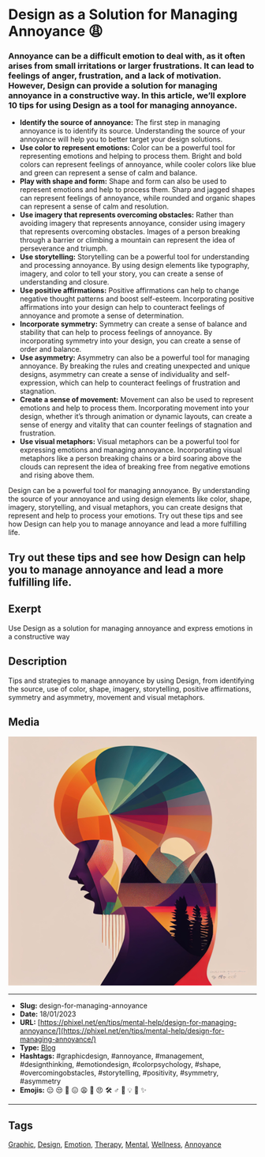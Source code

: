 # Design as a Solution for Managing Annoyance 😩
### Annoyance can be a difficult emotion to deal with, as it often arises from small irritations or larger frustrations. It can lead to feelings of anger, frustration, and a lack of motivation. However, Design can provide a solution for managing annoyance in a constructive way. In this article, we’ll explore 10 tips for using Design as a tool for managing annoyance.

- **Identify the source of annoyance:** The first step in managing annoyance is to identify its source. Understanding the source of your annoyance will help you to better target your design solutions.
- **Use color to represent emotions:** Color can be a powerful tool for representing emotions and helping to process them. Bright and bold colors can represent feelings of annoyance, while cooler colors like blue and green can represent a sense of calm and balance.
- **Play with shape and form:** Shape and form can also be used to represent emotions and help to process them. Sharp and jagged shapes can represent feelings of annoyance, while rounded and organic shapes can represent a sense of calm and resolution.
- **Use imagery that represents overcoming obstacles:** Rather than avoiding imagery that represents annoyance, consider using imagery that represents overcoming obstacles. Images of a person breaking through a barrier or climbing a mountain can represent the idea of perseverance and triumph.
- **Use storytelling:** Storytelling can be a powerful tool for understanding and processing annoyance. By using design elements like typography, imagery, and color to tell your story, you can create a sense of understanding and closure.
- **Use positive affirmations:** Positive affirmations can help to change negative thought patterns and boost self-esteem. Incorporating positive affirmations into your design can help to counteract feelings of annoyance and promote a sense of determination.
- **Incorporate symmetry:** Symmetry can create a sense of balance and stability that can help to process feelings of annoyance. By incorporating symmetry into your design, you can create a sense of order and balance.
- **Use asymmetry:** Asymmetry can also be a powerful tool for managing annoyance. By breaking the rules and creating unexpected and unique designs, asymmetry can create a sense of individuality and self-expression, which can help to counteract feelings of frustration and stagnation.
- **Create a sense of movement:** Movement can also be used to represent emotions and help to process them. Incorporating movement into your design, whether it’s through animation or dynamic layouts, can create a sense of energy and vitality that can counter feelings of stagnation and frustration.
- **Use visual metaphors:** Visual metaphors can be a powerful tool for expressing emotions and managing annoyance. Incorporating visual metaphors like a person breaking chains or a bird soaring above the clouds can represent the idea of breaking free from negative emotions and rising above them.

Design can be a powerful tool for managing annoyance. By understanding the source of your annoyance and using design elements like color, shape, imagery, storytelling, and visual metaphors, you can create designs that represent and help to process your emotions. Try out these tips and see how Design can help you to manage annoyance and lead a more fulfilling life.

Try out these tips and see how Design can help you to manage annoyance and lead a more fulfilling life.
------------
## Exerpt
Use Design as a solution for managing annoyance and express emotions in a constructive way
## Description
Tips and strategies to manage annoyance by using Design, from identifying the source, use of color, shape, imagery, storytelling, positive affirmations, symmetry and asymmetry, movement and visual metaphors.
## Media
<img src="media/df5ef463/design-help-annoyance.jpg">

------------
- **Slug:** design-for-managing-annoyance
- **Date:** 18/01/2023
- **URL:** [https://phixel.net/en/tips/mental-help/design-for-managing-annoyance/](https://phixel.net/en/tips/mental-help/design-for-managing-annoyance/)
- **Type:** [Blog](#blog)
- **Hashtags:** #graphicdesign, #annoyance, #management, #designthinking, #emotiondesign, #colorpsychology, #shape, #overcomingobstacles, #storytelling, #positivity, #symmetry, #asymmetry
- **Emojis:** 😑 😒 😤 😖 😩 🎨 😠 🛠 ‍♂ 💭 💡 🌟 ✨

------------
## Tags
[Graphic](#graphic), [Design](#design), [Emotion](#emotion), [Therapy](#therapy), [Mental](#mental), [Wellness](#wellness), [Annoyance](#annoyance)
